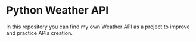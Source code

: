 # **Python Weather API**
In this repository you can find my own Weather API as a project to improve and practice APIs creation.